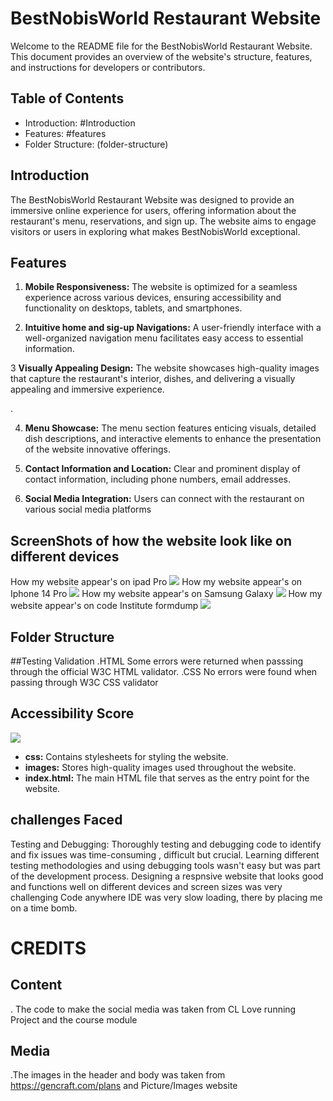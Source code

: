 # BestNobisWorld Restaurant Website

Welcome to the README file for the BestNobisWorld Restaurant Website. This document provides an overview of the website's structure, features, and instructions for developers or contributors.

## Table of Contents

- Introduction: #Introduction
- Features: #features
- Folder Structure: (folder-structure)

## Introduction

The BestNobisWorld Restaurant Website was designed to provide an immersive online experience for users, offering information about the restaurant's menu, reservations, and sign up. The website aims to  engage visitors or users in exploring what makes BestNobisWorld exceptional.

## Features

1. **Mobile Responsiveness:** The website is optimized for a seamless experience across various devices, ensuring accessibility and functionality on desktops, tablets, and smartphones.

2. **Intuitive home and sig-up Navigations:** A user-friendly interface with a well-organized navigation menu facilitates easy access to essential information.

3 **Visually Appealing Design:** The website showcases high-quality images that capture the restaurant's interior, dishes, and  delivering a visually appealing and immersive experience.

.

4. **Menu Showcase:** The menu section features enticing visuals, detailed dish descriptions, and interactive elements to enhance the presentation of the website innovative offerings.

7. **Contact Information and Location:** Clear and prominent display of contact information, including phone numbers, email addresses.

8. **Social Media Integration:** Users can connect with the restaurant on various social media platforms

## ScreenShots of how the website look like on different devices
How my website appear's on ipad Pro
<img src="Pad-Pro.png">
How my website appear's on Iphone 14 Pro
<img src="Phone-14-Pro-Max.png">
How my website appear's on Samsung Galaxy
<img src="Samsung-Galaxy.png">
How my website appear's on code Institute formdump
<img src="formdump.png">
## Folder Structure

##Testing Validation
.HTML
Some errors were returned when passsing through the official W3C HTML validator.
.CSS
No errors were found when passing through W3C CSS validator
## Accessibility Score
<img src="Accessibility-score.png">

- **css:** Contains stylesheets for styling the website.
- **images:** Stores high-quality images used throughout the website.
- **index.html:** The main HTML file that serves as the entry point for the website.
## challenges Faced 
Testing and Debugging: Thoroughly testing and debugging code to identify and fix issues was time-consuming , difficult but crucial. Learning different testing methodologies and using debugging tools wasn't easy but was part of the development process.
  Designing a  respnsive website that looks good and functions well on different devices and screen sizes was very challenging
  Code anywhere IDE was very slow loading, there by placing me on a time bomb.
# CREDITS

 ## Content
  . The code to make the social media was taken from CL Love running Project and the course module
  
## Media
.The images in the header and body was taken from <https://gencraft.com/plans> and Picture/Images website 
